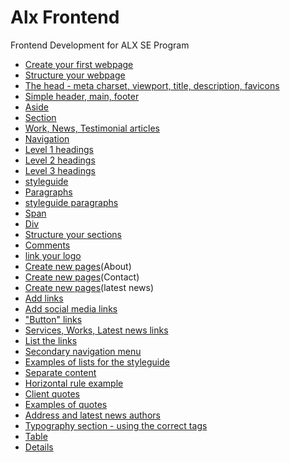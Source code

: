 # Alx Frontend

Frontend Development for ALX SE Program

* [Create your first webpage](./0-index.html)
* [Structure your webpage](./1-index.html)
* [The head - meta charset, viewport, title, description, favicons](./2-index.html)
* [Simple header, main, footer](./3-index.html)
* [Aside](./article.html)
* [Section](./5-index.html)
* [Work, News, Testimonial articles](./6-index.html)
* [Navigation](./7-index.html)
* [Level 1 headings](./8-index.html)
* [Level 2 headings](./9-index.html)
* [Level 3 headings](./10-index.html)
* [styleguide](./11-styleguide.html)
* [Paragraphs](./12-index.html)
* [styleguide paragraphs](./13-styleguide.html)
* [Span](./14-index.html)
* [Div](./15-index.html)
* [Structure your sections](./16-index.html)
* [Comments](./17-index.html)
* [link your logo](./18-index.html)
* [Create new pages](./about.html)(About)
* [Create new pages](./contact.html)(Contact)
* [Create new pages](./latest_news.html)(latest news)
* [Add links](./20-index.html)
* [Add social media links](./21-index.html)
* ["Button" links](./22-index.html)
* [Services, Works, Latest news links](./23-index.html)
* [List the links](./24-index.html)
* [Secondary navigation menu](./25-index.html)
* [Examples of lists for the styleguide](./26-styleguide.html)
* [Separate content](./27-index.html)
* [Horizontal rule example](./28-styleguide.html)
* [Client quotes](./29-index.html)
* [Examples of quotes](./30-styleguide.html)
* [Address and latest news authors](./31-index.html)
* [Typography section - using the correct tags](./32-styleguide.html)
* [Table](./33-styleguide.html)
* [Details](./34-styleguide.html)
  